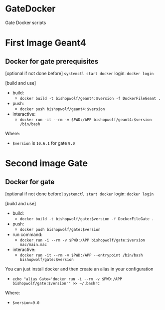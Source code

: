 # GateDocker
Gate Docker scripts

# First Image Geant4
## Docker for gate prerequisites

[optional if not done before]
`systemctl start docker`
login: `docker login`

[build and use]
* build: 
    * `docker build -t bishopwolf/geant4:$version -f DockerFileGeant .`
* push: 
    * `docker push bishopwolf/geant4:$version`
* interactive: 
    * `docker run -it --rm -v $PWD:/APP bishopwolf/geant4:$version /bin/bash`

Where: 

* `$version` is `10.6.1` for gate `9.0`

# Second image Gate
## Docker for gate

[optional if not done before]
`systemctl start docker`
login: `docker login`

[build and use]
* build: 
    * `docker build -t bishopwolf/gate:$version -f DockerFileGate .`
* push:  
    * `docker push bishopwolf/gate:$version`
* run command:  
    * `docker run -i --rm -v $PWD:/APP bishopwolf/gate:$version mac/main.mac`
* interactive:  
    * `docker run -it --rm -v $PWD:/APP --entrypoint /bin/bash bishopwolf/gate:$version`

You can just install docker and then create an alias in your configuration
* ```echo "alias Gate='docker run -i --rm -v $PWD:/APP bishopwolf/gate:$version'" >> ~/.bashrc```

Where: 
* `$version=9.0`

